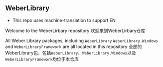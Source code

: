## WeberLibrary

* This repo uses machine-translation to support EN

Welcome to the WeberLirbary repository
欢迎来到WeberLirbary仓库

All Weber Library packages, including `WeberLibrary` `WeberLibrary.Windows` and `WeberLibraryFramework` are all located in this repository
全部的WeberLibrary包，包括`WeberLibrary`、`WeberLibrary.Windows`以及`WeberLibraryFramework`均位于本仓库



